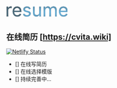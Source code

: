 # ![image](./public/resume-large.svg)

## 在线简历 [https://cvita.wiki]
[![Netlify Status](https://api.netlify.com/api/v1/badges/5e67cab6-54db-4157-a93c-44123b10a822/deploy-status)](https://app.netlify.com/sites/calm-belekoy-5b0bfa/deploys) 

- [] 在线写简历
- [] 在线选择模版
- [] 持续完善中...
